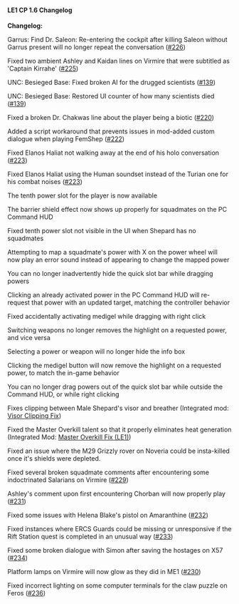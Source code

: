 #### **LE1 CP 1.6 Changelog**

**Changelog:**

Garrus: Find Dr. Saleon: Re-entering the cockpit after killing Saleon without Garrus present will no longer repeat the conversation ([#226](https://github.com/henbagle/LE1CommunityPatch/issues/226))

Fixed two ambient Ashley and Kaidan lines on Virmire that were subtitled as 'Captain Kirrahe' ([#225](https://github.com/henbagle/LE1CommunityPatch/issues/225))

UNC: Besieged Base: Fixed broken AI for the drugged scientists ([#139](https://github.com/henbagle/LE1CommunityPatch/issues/139))

UNC: Besieged Base: Restored UI counter of how many scientists died ([#139](https://github.com/henbagle/LE1CommunityPatch/issues/139))

Fixed a broken Dr. Chakwas line about the player being a biotic ([#220](https://github.com/henbagle/LE1CommunityPatch/issues/220))

Added a script workaround that prevents issues in mod-added custom dialogue when playing FemShep ([#222](https://github.com/henbagle/LE1CommunityPatch/issues/222))

Fixed Elanos Haliat not walking away at the end of his holo conversation ([#223](https://github.com/henbagle/LE1CommunityPatch/issues/223))

Fixed Elanos Haliat using the Human soundset instead of the Turian one for his combat noises ([#223](https://github.com/henbagle/LE1CommunityPatch/issues/223))

The tenth power slot for the player is now available

The barrier shield effect now shows up properly for squadmates on the PC Command HUD

Fixed tenth power slot not visible in the UI when Shepard has no squadmates

Attempting to map a squadmate's power with X on the power wheel will now play an error sound instead of appearing to change the mapped power

You can no longer inadvertently hide the quick slot bar while dragging powers

Clicking an already activated power in the PC Command HUD will re-request that power with an updated target, matching the controller behavior

Fixed accidentally activating medigel while dragging with right click

Switching weapons no longer removes the highlight on a requested power, and vice versa

Selecting a power or weapon will no longer hide the info box

Clicking the medigel button will now remove the highlight on a requested power, to match the in-game behavior

You can no longer drag powers out of the quick slot bar while outside the Command HUD, or while right clicking

Fixes clipping between Male Shepard's visor and breather (Integrated mod: [Visor Clipping Fix](https://www.nexusmods.com/masseffectlegendaryedition/mods/1801))

Fixed the Master Overkill talent so that it properly eliminates heat generation (Integrated Mod: [Master Overkill Fix (LE1)](https://www.nexusmods.com/masseffectlegendaryedition/mods/1915))

Fixed an issue where the M29 Grizzly rover on Noveria could be insta-killed once it's shields were depleted.

Fixed several broken squadmate comments after encountering some indoctrinated Salarians on Virmire ([#229](https://github.com/henbagle/LE1CommunityPatch/issues/229))

Ashley's comment upon first encountering Chorban will now properly play ([#231](https://github.com/henbagle/LE1CommunityPatch/issues/231))

Fixed some issues with Helena Blake's pistol on Amaranthine ([#232](https://github.com/henbagle/LE1CommunityPatch/issues/232))

Fixed instances where ERCS Guards could be missing or unresponsive if the Rift Station quest is completed in an unusual way ([#233](https://github.com/henbagle/LE1CommunityPatch/issues/233))

Fixed some broken dialogue with Simon after saving the hostages on X57 ([#234](https://github.com/henbagle/LE1CommunityPatch/issues/234))

Platform lamps on Virmire will now glow as they did in ME1 ([#230](https://github.com/henbagle/LE1CommunityPatch/issues/230))

Fixed incorrect lighting on some computer terminals for the claw puzzle on Feros ([#236](https://github.com/henbagle/LE1CommunityPatch/issues/236))
